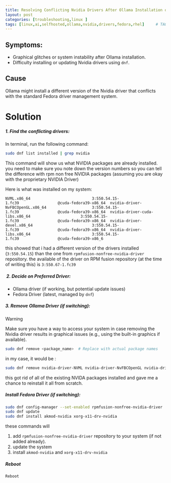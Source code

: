 ```yaml
---
title: Resolving Conflicting Nvidia Drivers After Ollama Installation on Fedora 39
layout: post
categories: [troubleshooting,linux ]
tags: [linux,ai,selfhosted,ollama,nvidia,drivers,fedora,rhel]     # TAG names should always be lowercase
---
```


## Symptoms:
* Graphical glitches or system instability after Ollama installation.
* Difficulty installing or updating Nvidia drivers using `dnf`.
## Cause
Ollama might install a different version of the Nvidia driver that conflicts with the standard Fedora driver management system.

# Solution
##### 1. **Find the conflicting drivers:**
In terminal, run the following command:
```bash
sudo dnf list installed | grep nvidia
```
This command will show us what NVIDIA packages are already installed. you need to make sure you note down the version numbers so you can tell the difference with rpm non free NVIDIA packages (assuming you are okay with the proprietary NVIDIA Driver)

Here is what was installed on my system:
```
NVML.x86_64                           3:550.54.15-1.fc39                 @cuda-fedora39-x86_64  nvidia-driver-NvFBCOpenGL.x86_64                    3:550.54.15-1.fc39                 @cuda-fedora39-x86_64  nvidia-driver-cuda-libs.x86_64                      3:550.54.15-1.fc39                 @cuda-fedora39-x86_64  nvidia-driver-devel.x86_64                          3:550.54.15-1.fc39                 @cuda-fedora39-x86_64  nvidia-driver-libs.x86_64                           3:550.54.15-1.fc39                 @cuda-fedora39-x86_6
```

this showed that i had a different version of the drivers installed (``3:550.54.15``) than the one from `rpmfusion-nonfree-nvidia-driver` repository. the available of the driver on RPM fusion repository (at the time of writing  this) is `3:550.67-1.fc39`

#####  **2. Decide on Preferred Driver:**
- Ollama driver (if working, but potential update issues)
- Fedora Driver (latest, managed by `dnf`)

##### **3. Remove Ollama Driver (if switching):**

>[!Warning]
>Make sure you have a way to access your system in case removing the Nvidia driver results in graphical issues (e.g., using the built-in graphics if available).

```bash
sudo dnf remove <package_name>  # Replace with actual package names
```

in my case, it would be :
```bash
sudo dnf remove nvidia-driver-NVML nvidia-driver-NvFBCOpenGL nvidia-driver-cuda-libs nvidia-driver-devel nvidia-driver-libs
```
this got rid of all of the existing NVIDA packages installed and gave me a chance to reinstall it all from scratch.

##### Install Fedora Driver (if switching):
```bash
sudo dnf config-manager --set-enabled rpmfusion-nonfree-nvidia-driver
sudo dnf update
sudo dnf install akmod-nvidia xorg-x11-drv-nvidia
```
these commands will
1. add `rpmfusion-nonfree-nvidia-driver` repository to your system (if not added already).
2. update the system
3. install `akmod-nvidia` and `xorg-x11-drv-nvidia`

##### Reboot
```bash
Reboot
```
